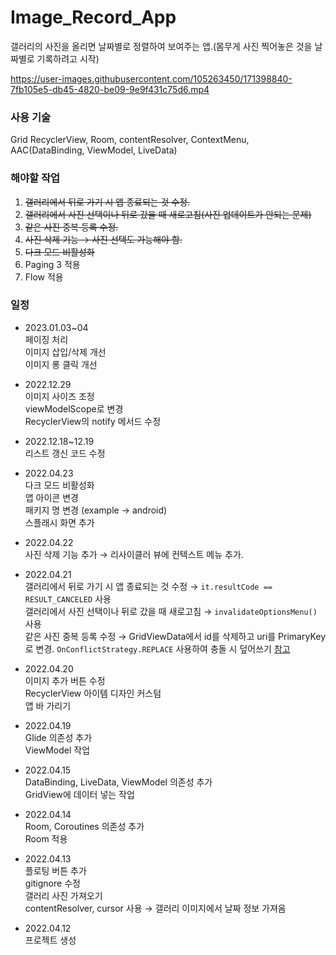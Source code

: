 # Image_Record_App
갤러리의 사진을 올리면 날짜별로 정렬하여 보여주는 앱.(몸무게 사진 찍어놓은 것을 날짜별로 기록하려고 시작)

https://user-images.githubusercontent.com/105263450/171398840-7fb105e5-db45-4820-be09-9e9f431c75d6.mp4

### 사용 기술
Grid RecyclerView, Room, contentResolver, ContextMenu, AAC(DataBinding, ViewModel, LiveData)

### 해야할 작업
1. ~~갤러리에서 뒤로 가기 시 앱 종료되는 것 수정.~~
2. ~~갤러리에서 사진 선택이나 뒤로 갔을 때 새로고침(사진 업데이트가 안되는 문제)~~
3. ~~같은 사진 중복 등록 수정.~~
4. ~~사진 삭제 기능 → 사진 선택도 가능해야 함.~~
5. ~~다크 모드 비활성화~~
6. Paging 3 적용
7. Flow 적용


### 일정
- 2023.01.03~04<br/>
  페이징 처리<br/>
  이미지 삽입/삭제 개선<br/>
  이미지 롱 클릭 개선

- 2022.12.29<br/>
  이미지 사이즈 조정<br/>
  viewModelScope로 변경<br/>
  RecyclerView의 notify 메서드 수정


- 2022.12.18~12.19<br/>
  리스트 갱신 코드 수정<br/>

- 2022.04.23<br/>
  다크 모드 비활성화<br/>
  앱 아이콘 변경<br/>
  패키지 명 변경 (example → android)<br/>
  스플래시 화면 추가
  
- 2022.04.22<br/>
  사진 삭제 기능 추가 → 리사이클러 뷰에 컨텍스트 메뉴 추가.<br/>
  
- 2022.04.21<br/>
  갤러리에서 뒤로 가기 시 앱 종료되는 것 수정 → `it.resultCode == RESULT_CANCELED` 사용<br/>
  갤러리에서 사진 선택이나 뒤로 갔을 때 새로고침 → `invalidateOptionsMenu()` 사용<br/>
  같은 사진 중복 등록 수정 → GridViewData에서 id를 삭제하고 uri를 PrimaryKey로 변경. `OnConflictStrategy.REPLACE` 사용하여 충돌 시 덮어쓰기 [참고](https://developer.android.com/reference/android/arch/persistence/room/OnConflictStrategy)

- 2022.04.20<br/>
  이미지 추가 버튼 수정<br/>
  RecyclerView 아이템 디자인 커스텀<br/>
  앱 바 가리기

- 2022.04.19<br/>
  Glide 의존성 추가<br/>
  ViewModel 작업

- 2022.04.15<br/>
  DataBinding, LiveData, ViewModel 의존성 추가<br/>
  GridView에 데이터 넣는 작업

- 2022.04.14<br/>
  Room, Coroutines 의존성 추가<br/>
  Room 적용

- 2022.04.13<br/>
  플로팅 버튼 추가<br/>
  gitignore 수정<br/>
  갤러리 사진 가져오기 <br/>
  contentResolver, cursor 사용 → 갤러리 이미지에서 날짜 정보 가져옴 

- 2022.04.12<br/>
  프로젝트 생성